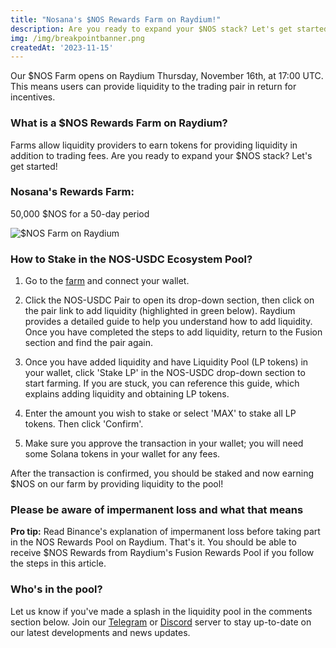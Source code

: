 ```yaml
---
title: "Nosana's $NOS Rewards Farm on Raydium!"
description: Are you ready to expand your $NOS stack? Let's get started!
img: /img/breakpointbanner.png
createdAt: '2023-11-15'
---
```

Our $NOS Farm opens on Raydium Thursday, November 16th, at 17:00 UTC. This means users can provide liquidity to the trading pair in return for incentives.

### What is a $NOS Rewards Farm on Raydium?
Farms allow liquidity providers to earn tokens for providing liquidity in addition to trading fees. Are you ready to expand your $NOS stack? Let's get started!

### Nosana's Rewards Farm:
50,000 $NOS for a 50-day period

![$NOS Farm on Raydium](/img/farm1.png)

### How to Stake in the NOS-USDC Ecosystem Pool?
1. Go to the [farm](https://raydium.io/farms/?tab=Ecosystem&farmid=13dsYRhzpfKiH1mi6UXsJZzKiRwm4ad1SxYBezMLAGqd) and connect your wallet.

2. Click the NOS-USDC Pair to open its drop-down section, then click on the pair link to add liquidity (highlighted in green below). Raydium provides a detailed guide to help you understand how to add liquidity. Once you have completed the steps to add liquidity, return to the Fusion section and find the pair again.

3. Once you have added liquidity and have Liquidity Pool (LP tokens) in your wallet, click 'Stake LP' in the NOS-USDC drop-down section to start farming. If you are stuck, you can reference this guide, which explains adding liquidity and obtaining LP tokens.

4. Enter the amount you wish to stake or select 'MAX' to stake all LP tokens. Then click 'Confirm'.

5. Make sure you approve the transaction in your wallet; you will need some Solana tokens in your wallet for any fees.

After the transaction is confirmed, you should be staked and now earning $NOS on our farm by providing liquidity to the pool!

### Please be aware of impermanent loss and what that means
**Pro tip:** Read Binance's explanation of impermanent loss before taking part in the NOS Rewards Pool on Raydium.
That's it. You should be able to receive $NOS Rewards from Raydium's Fusion Rewards Pool if you follow the steps in this article.

### Who's in the pool? 
Let us know if you've made a splash in the liquidity pool in the comments section below. Join our [Telegram](https://t.me/NosanaCompute) or [Discord](https://discord.gg/Nosana) server to stay up-to-date on our latest developments and news updates.
